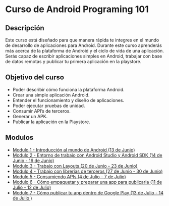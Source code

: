 # Curso de Android Programing 101


## Descripción

Este curso está diseñado para que manera rápida te integres en el mundo de desarrollo de aplicaciones para Android. Durante este curso aprenderás más acerca de la plataforma de Android y el ciclo de vida de una aplicación. Serás capaz de escribir aplicaciones simples en Android, trabajar con base de datos remotas y publicar tu primera aplicación en la playstore.

## Objetivo del curso
+ Poder describir cómo funciona la plataforma Android.
+ Crear una simple aplicación Android.
+ Entender el funcionamiento y diseño de aplicaciones.
+ Poder ejecutar pruebas de unidad.
+ Consumir API’s de terceros.
+ Generar un APK.
+ Publicar la aplicación en la Playstore.

## Modulos

- [Modulo 1 - Introducción al mundo de Android (13 de Junio)](chapter1.md)
- [Modulo 2 - Entorno de trabajo con Android Studio y Android SDK (14 de Junio -  16 de Junio)](chapter2.md)
- [Modulo 3 - Trabajo con Layouts (20 de Junio - 23 de Junio)](chapter3.md)
- [Modulo 4 - Trabajo con librerías de terceros (27 de Junio - 30 de Junio)](chapter4.md)
- [Modulo 5 - Consumiendo APIs (4 de Julio - 7 de Julio)](chapter1.md)
- [Modulo 6 - Cómo empaquetar y preparar una app para publicarla (11 de Julio - 12 de Julio)](chapter1.md)
- [Modulo 7 - Cómo publicar tu app dentro de Google Play (13 de Julio - 14 de Julio )](chapter1.md)


[image]: https://images.stackcommerce.com/assets/productshot1-image/16323/8cddbc0c286d3815b521d0ce764d853e78904055_main_hero_image.jpg "Android 101"
